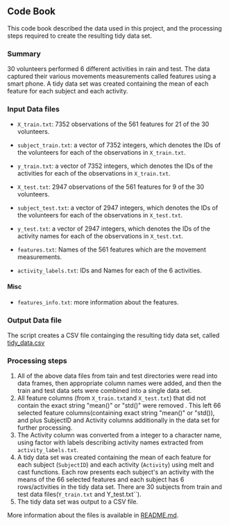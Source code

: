 ## Code Book

This code book described the data used in this project, and the processing steps required to create the resulting tidy data set.

### Summary

30 volunteers performed 6 different activities in rain and test. The data captured their various movements measurements called features using a smart phone. A tidy data set was created containing the mean of each feature for each subject and each activity.


### Input Data files

* `X_train.txt`: 7352 observations of the 561 features for 21 of the 30 volunteers.
* `subject_train.txt`: a vector of 7352 integers, which denotes the IDs of the volunteers for each of the observations in `X_train.txt`.
* `y_train.txt`: a vector of 7352 integers, which denotes the IDs of the activities for each of the observations in `X_train.txt`.

* `X_test.txt`: 2947 observations of the 561 features for 9 of the 30 volunteers.
* `subject_test.txt`: a vector of 2947 integers, which denotes the IDs of the volunteers for each of the observations in `X_test.txt`.
* `y_test.txt`: a vector of 2947 integers, which denotes the IDs of the activity names for each of the observations in `X_test.txt`.


* `features.txt`: Names of the 561 features which are the movement measurements.
* `activity_labels.txt`: IDs and Names for each of the 6 activities.

#### Misc
* `features_info.txt`: more information about the features.

### Output Data file
The script creates a CSV file containging the resulting tidy data set, called [tidy_data.csv](tidy_data.csv) 

### Processing steps

1. All of the above data files from tain and test directories were read into data frames, then appropriate column names were added, and then the train  and test data sets were combined into a single data set.
2. All feature columns (from `X_train.txt`and `X_test.txt`) that did not contain the exact string "mean()" or "std()" were removed . This left 66 selected feature columns(containing exact string "mean()" or "std()), and plus SubjectID and Activity columns additionally in the data set for further processing.
3. The Activity column was converted from a integer to a character name, using factor with labels describing activity names extracted from `activity_labels.txt`.
4. A tidy data set was created containing the mean of each feature for each subject (`SubjectID`) and each activity (`Activity`) using melt and cast functions. Each row presents each subject's an activity with the means of the 66 selected features and each subject has 6 rows/activities in the tidy data set. There are 30 subjects from train and test data files(`Y_train.txt` and Y_test.txt``). 
5. The tidy data set was output to a CSV file.


More information about the files is available in  [README.md](README.md).  
